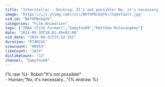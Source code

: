 ```yaml
---
title: "Interstellar - Docking: It's not possible! No, it's necessary..."
image: "https:\/\/i.ytimg.com\/vi\/NXfXPBcbqYk\/hqdefault.jpg"
vid_id: "NXfXPBcbqYk"
categories: "Film-Animation"
tags: ["IMAX (Film Format)","Samyfox69","Matthew McConaughey"]
date: "2021-09-30T10:01:49+03:00"
vid_date: "2015-08-31T23:32:35Z"
duration: "PT4M23S"
viewcount: "90953"
likeCount: "1974"
dislikeCount: "13"
channel: "Samyfox69"
---
```

{% raw %}- Robot:&quot;It's not possible!&quot;<br />- Human;&quot;No, it's necessary...&quot;{% endraw %}
